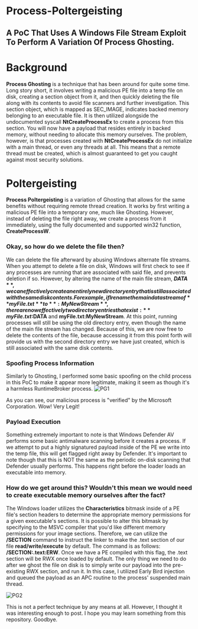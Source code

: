 # Process-Poltergeisting
## A PoC That Uses A Windows File Stream Exploit To Perform A Variation Of Process Ghosting.

# Background
**Process Ghosting** is a technique that has been around for quite some time. 
Long story short, it involves writing a malicious PE file into a temp file on disk,
creating a section object from it, and then quickly deleting the file along with its contents to
avoid file scanners and further investigation. This section object, which is mapped as SEC_IMAGE,
indicates backed memory belonging to an executable file. It is then utilized alongside the
undocumented syscall **NtCreateProcessEx** to create a process from this section. You will now have a payload
that resides entirely in backed memory, without needing to allocate this memory ourselves. The problem, however,
is that processes created with **NtCreateProcessEx** do not initialize with a main thread, or even any threads at all.
This means that a remote thread must be created, which is almost guaranteed to get you caught against most security solutions.

# Poltergeisting
**Process Poltergeisting** is a variation of Ghosting that allows for the same benefits without requiring remote thread
creation. It works by first writing a malicious PE file into a temporary one, much like Ghosting. However, instead of deleting the file
right away, we create a process from it immediately, using the fully documented and supported win32 function, **CreateProcessW**.

### Okay, so how do we delete the file then?
We can delete the file afterward by abusing Windows alternate file streams. When you attempt to delete a file on disk, Windows will first check
to see if any processes are running that are associated with said file, and prevents deletion if so. However, by altering the name of the main file stream, **$DATA**,
we can effectively create an entirely new directory entry that is still associated with the same disk contents.
For example, if I rename the main data stream of **myFile.txt** to **:MyNewStream**, there are now effectively two directory 
entries that exist: **myFile.txt:$DATA** and **myFile.txt:MyNewStream**. At this point, running processes will still be using the old directory entry, even though the name
of the main file stream has changed. Because of this, we are now free to delete the contents of the file, because accessing it from this point forth will provide us with the second
directory entry we have just created, which is still associated with the same disk contents.

### Spoofing Process Information
Similarly to Ghosting, I performed some basic spoofing on the child process in this PoC to make it appear more legitimate, making it seem as though
it's a harmless RuntimeBroker process.
![PG1](https://github.com/Uri3n/Process-Poltergeisting/assets/153572153/ef4d0066-5587-43e6-9957-618220f51cc0)

As you can see, our malicious process is "verified" by the Microsoft Corporation. Wow! Very Legit!

### Payload Execution
Something extremely important to note is that Windows Defender AV performs some basic antimalware scanning before it creates a process. If we attempt to put a highly signatured payload
inside of the PE we write into the temp file, this will get flagged right away by Defender. It's important to note though that this is NOT the same as the periodic on-disk scanning that 
Defender usually performs. This happens right before the loader loads an executable into memory. 

### How do we get around this? Wouldn't this mean we would need to create executable memory ourselves after the fact?
The Windows loader utilizes the **Characteristics** bitmask inside of a PE file's section headers to determine the appropriate memory permissions for a given executable's sections.
It is possible to alter this bitmask by specifying to the MSVC compiler that you'd like different memory permissions for your image sections. Therefore, we can utilize the **/SECTION**
command to instruct the linker to make the .text section of our file **read/write/execute** by default. The command is as follows: **/SECTION:.text:ERW**.
Once we have a PE compiled with this flag, the .text section will be RWX once loaded by default. The only thing we need to do after we ghost the file on disk is to simply write our payload
into the pre-existing RWX section, and run it. In this case, I utilized Early Bird injection and queued the payload as an APC routine to the process' suspended main thread.

![PG2](https://github.com/Uri3n/Process-Poltergeisting/assets/153572153/b225886b-38db-40f1-a8ef-db907cdc5204)

This is not a perfect technique by any means at all. However, I thought it was interesting enough to post. I hope you may learn something from this repository.
Goodbye.
